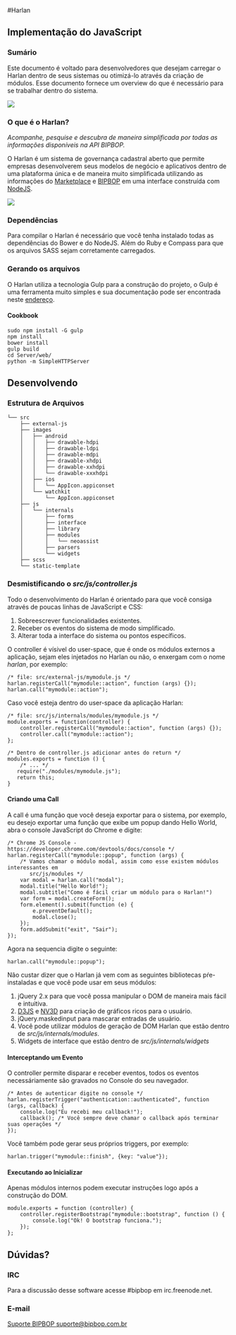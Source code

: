 #Harlan
## Implementação do JavaScript

### Sumário

Este documento é voltado para desenvolvedores que desejam carregar o Harlan dentro de seus sistemas ou otimizá-lo através da criação de módulos. Esse documento fornece um overview do que é necessário para se trabalhar dentro do sistema.

![](http://harlan.bipbop.com.br/images/bipbop-logo-460.png) 

### O que é o Harlan?

_Acompanhe, pesquise e descubra de maneira simplificada por todas as informações disponíveis na API BIPBOP._

O Harlan é um sistema de governança cadastral aberto que permite empresas desenvolverem seus modelos de negócio e aplicativos dentro de uma plataforma única e de maneira muito simplificada utilizando as informações do [Marketplace](http://marketplace.bipbop.com.br/) e [BIPBOP](http://api.bipbop.com.br/) em uma interface construída com [NodeJS](https://nodejs.org/).

![](https://nodejs.org/images/logos/nodejs-green.png)

### Dependências

Para compilar o Harlan é necessário que você tenha instalado todas as dependências do Bower e do NodeJS. Além do Ruby e Compass para que os arquivos SASS sejam corretamente carregados.

### Gerando os arquivos

O Harlan utiliza a tecnologia Gulp para a construção do projeto, o Gulp é uma ferramenta muito simples e sua documentação pode ser encontrada neste [endereço](http://gulpjs.com/). 

#### Cookbook

    sudo npm install -G gulp
    npm install
    bower install
    gulp build
    cd Server/web/
    python -m SimpleHTTPServer

## Desenvolvendo

### Estrutura de Arquivos

	└── src
	    ├── external-js
	    ├── images
	    │   ├── android
	    │   │   ├── drawable-hdpi
	    │   │   ├── drawable-ldpi
	    │   │   ├── drawable-mdpi
	    │   │   ├── drawable-xhdpi
	    │   │   ├── drawable-xxhdpi
	    │   │   └── drawable-xxxhdpi
	    │   ├── ios
	    │   │   └── AppIcon.appiconset
	    │   └── watchkit
	    │       └── AppIcon.appiconset
	    ├── js
	    │   └── internals
	    │       ├── forms
	    │       ├── interface
	    │       ├── library
	    │       ├── modules
	    │       │   └── neoassist
	    │       ├── parsers
	    │       └── widgets
	    ├── scss
	    └── static-template

### Desmistificando o _src/js/controller.js_

Todo o desenvolvimento do Harlan é orientado para que você consiga através de poucas linhas de JavaScript e CSS:

1. Sobreescrever funcionalidades existentes.
2. Receber os eventos do sistema de modo simplificado.
3. Alterar toda a interface do sistema ou pontos específicos.

O controller é vísivel do user-space, que é onde os módulos externos a aplicação, sejam eles injetados no Harlan ou não, o enxergam com o nome _harlan_, por exemplo:

    /* file: src/external-js/mymodule.js */
    harlan.registerCall("mymodule::action", function (args) {});
    harlan.call("mymodule::action");

Caso você esteja dentro do user-space da aplicação Harlan:

    /* file: src/js/internals/modules/mymodule.js */
    module.exports = function(controller) {
        controller.registerCall("mymodule::action", function (args) {});
        controller.call("mymodule::action");
    };
    
    /* Dentro de controller.js adicionar antes do return */
    modules.exports = function () {
        /* ... */
       require("./modules/mymodule.js");
       return this;
    }
    
#### Criando uma Call

A call é uma função que você deseja exportar para o sistema, por exemplo, eu desejo exportar uma função que exibe um popup dando Hello World, abra o console JavaScript do Chrome e digite:

    /* Chrome JS Console - https://developer.chrome.com/devtools/docs/console */
    harlan.registerCall("mymodule::popup", function (args) {
        /* Vamos chamar o módulo modal, assim como esse existem módulos interessantes em
           src/js/modules */
        var modal = harlan.call("modal");
        modal.title("Hello World!");
        modal.subtitle("Como é fácil criar um módulo para o Harlan!")
        var form = modal.createForm();
        form.element().submit(function (e) {
            e.preventDefault();
            modal.close();
        });
        form.addSubmit("exit", "Sair");
    });

Agora na sequencia digite o seguinte:

    harlan.call("mymodule::popup");

Não custar dizer que o Harlan já vem com as seguintes bibliotecas pŕe-instaladas e que você pode usar em seus módulos:

1. jQuery 2.x para que você possa manipular o DOM de maneira mais fácil e intuitiva.
2. [D3JS](http://d3js.org/) e [NV3D](http://nvd3.org/) para criação de gráficos ricos para o usuário.
3. jQuery.maskedinput para mascarar entradas de usuário.
4. Você pode utilizar módulos de geração de DOM Harlan que estão dentro de _src/js/internals/modules_.
5. Widgets de interface que estão dentro de _src/js/internals/widgets_

#### Interceptando um Evento

O controller permite disparar e receber eventos, todos os eventos necessáriamente são gravados no Console do seu navegador.

    /* Antes de autenticar digite no console */
    harlan.registerTrigger("authentication::authenticated", function (args, callback) {
        console.log("Eu recebi meu callback!");
        callback(); /* Você sempre deve chamar o callback após terminar suas operações */
    });

Você também pode gerar seus próprios triggers, por exemplo:

    harlan.trigger("mymodule::finish", {key: "value"});

#### Executando ao Inicializar

Apenas módulos internos podem executar instruções logo após a construção do DOM.

    module.exports = function (controller) {
        controller.registerBootstrap("mymodule::bootstrap", function () {
            console.log("Ok! O bootstrap funciona.");
        });
    };

## Dúvidas?

### IRC

Para a discussão desse software acesse  #bipbop em irc.freenode.net.

### E-mail

[Suporte BIPBOP <suporte@bipbop.com.br>](mailto:suporte@bipbop.com.br) 
